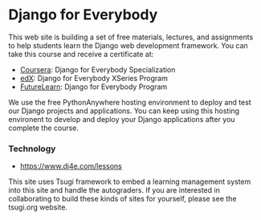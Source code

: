 # Django for Everybody

This web site is building a set of free materials, lectures, and assignments to help students learn the Django web development framework. You can take this course and receive a certificate at:

* [Coursera](https://www.coursera.org/programs/university-of-michigan-coursera-learning-program-1egh5?authProvider=umich&collectionId=&currentTab=CATALOG&productId=4wcxMIWSEeqbnQqkTNWwfw&productType=s12n&showMiniModal=true): Django for Everybody Specialization
* [edX](https://www.edx.org/xseries/michiganx-django-for-everybody): Django for Everybody XSeries Program
* [FutureLearn](https://www.futurelearn.com/programs/django): Django for Everybody Program

We use the free PythonAnywhere hosting environment to deploy and test our Django projects and applications. You can keep using this hosting environent to develop and deploy your Django applications after you complete the course.

### Technology

* https://www.dj4e.com/lessons

This site uses Tsugi framework to embed a learning management system into this site and handle the autograders. If you are interested in collaborating to build these kinds of sites for yourself, please see the tsugi.org website.
